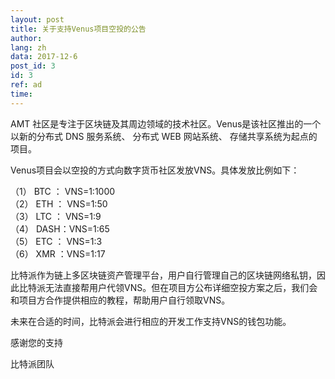 ```yaml
---
layout: post
title: 关于支持Venus项目空投的公告
author: 
lang: zh
data: 2017-12-6
post_id: 3
id: 3
ref: ad
time: 
---
```


AMT 社区是专注于区块链及其周边领域的技术社区。Venus是该社区推出的一个以新的分布式 DNS 服务系统、 分布式 WEB 网站系统、 存储共享系统为起点的项目。

Venus项目会以空投的方式向数字货币社区发放VNS。具体发放比例如下：

（1） BTC ： VNS=1:1000<br/>
（2） ETH ： VNS=1:50<br/>
（3） LTC ： VNS=1:9<br/>
（4） DASH：VNS=1:65<br/>
（5） ETC ： VNS=1:3<br/>
（6） XMR ：VNS=1:17<br/>

比特派作为链上多区块链资产管理平台，用户自行管理自己的区块链网络私钥，因此比特派无法直接帮用户代领VNS。但在项目方公布详细空投方案之后，我们会和项目方合作提供相应的教程，帮助用户自行领取VNS。

未来在合适的时间，比特派会进行相应的开发工作支持VNS的钱包功能。

感谢您的支持

比特派团队
